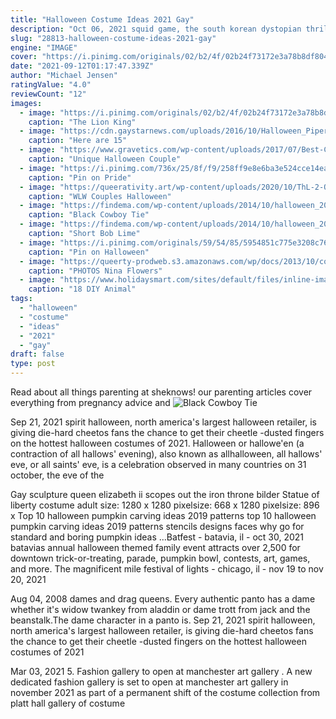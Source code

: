 ```yaml
---
title: "Halloween Costume Ideas 2021 Gay"
description: "Oct 06, 2021 squid game, the south korean dystopian thriller which debuted on netflix on sept. 17, is on track to be the platforms biggest hit to date. With halloween on the horizon, the"
slug: "28813-halloween-costume-ideas-2021-gay"
engine: "IMAGE"
cover: "https://i.pinimg.com/originals/02/b2/4f/02b24f73172e3a78b8df80477eab4854.jpg"
date: "2021-09-12T01:17:47.339Z"
author: "Michael Jensen"
ratingValue: "4.0"
reviewCount: "12"
images:
  - image: "https://i.pinimg.com/originals/02/b2/4f/02b24f73172e3a78b8df80477eab4854.jpg"
    caption: "The Lion King"
  - image: "https://cdn.gaystarnews.com/uploads/2016/10/Halloween_Piper_Alex-768x768.jpg"
    caption: "Here are 15"
  - image: "https://www.gravetics.com/wp-content/uploads/2017/07/Best-Couples-Halloween-Costumes.jpg"
    caption: "Unique Halloween Couple"
  - image: "https://i.pinimg.com/736x/25/8f/f9/258ff9e8e6ba3e524cce14ea1b0ab9bb.jpg"
    caption: "Pin on Pride"
  - image: "https://queerativity.art/wp-content/uploads/2020/10/ThL-2-O-1024x680.png"
    caption: "WLW Couples Halloween"
  - image: "https://findema.com/wp-content/uploads/2014/10/halloween_20148315-600x600.jpg"
    caption: "Black Cowboy Tie"
  - image: "https://findema.com/wp-content/uploads/2014/10/halloween_20142017.jpg"
    caption: "Short Bob Lime"
  - image: "https://i.pinimg.com/originals/59/54/85/5954851c775e3208c762fccabaf94dac.jpg"
    caption: "Pin on Halloween"
  - image: "https://queerty-prodweb.s3.amazonaws.com/wp/docs/2013/10/colossushalloween10-26-536.jpg"
    caption: "PHOTOS Nina Flowers"
  - image: "https://www.holidaysmart.com/sites/default/files/inline-images/simple-shark-costume-1-001.jpg"
    caption: "18 DIY Animal"
tags:
  - "halloween"
  - "costume"
  - "ideas"
  - "2021"
  - "gay"
draft: false
type: post
---
```


Read about all things parenting at sheknows! our parenting articles cover everything from pregnancy advice and
![Black Cowboy Tie](https://findema.com/wp-content/uploads/2014/10/halloween_20148315-600x600.jpg "Black Cowboy Tie")

Sep 21, 2021 spirit halloween, north america&#39;s largest halloween retailer, is giving die-hard cheetos fans the chance to get their cheetle -dusted fingers on the hottest halloween costumes of 2021. Halloween or hallowe&#39;en (a contraction of all hallows&#39; evening), also known as allhalloween, all hallows&#39; eve, or all saints&#39; eve, is a celebration observed in many countries on 31 october, the eve of the
<!--inArticleAds-->

<!--galleryOne-->

Gay sculpture  queen elizabeth ii scopes out the iron throne bilder  Statue of liberty costume adult  size: 1280 x 1280 pixelsize: 668 x 1280 pixelsize: 896 x Top 10 halloween pumpkin carving ideas 2019 patterns top 10 halloween pumpkin carving ideas 2019 patterns stencils designs faces why go for standard and boring pumpkin ideas ...Batfest - batavia, il - oct 30, 2021 batavias annual halloween themed family event attracts over 2,500 for downtown trick-or-treating, parade, pumpkin bowl, contests, art, games, and more. The magnificent mile festival of lights - chicago, il - nov 19 to nov 20, 2021
<!--inArticleAds-->

<!--galleryTwo-->

Aug 04, 2008 dames and drag queens. Every authentic panto has a dame whether it's widow twankey from aladdin or dame trott from jack and the beanstalk.The dame character in a panto is. Sep 21, 2021 spirit halloween, north america's largest halloween retailer, is giving die-hard cheetos fans the chance to get their cheetle -dusted fingers on the hottest halloween costumes of 2021
<!--galleryThree-->

Mar 03, 2021 5. Fashion gallery to open at manchester art gallery . A new dedicated fashion gallery is set to open at manchester art gallery in november 2021 as part of a permanent shift of the costume collection from platt hall gallery of costume